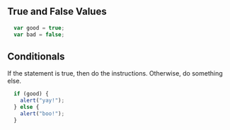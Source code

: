 ## True and False Values

```javascript
  var good = true;
  var bad = false;
```

## Conditionals

If the statement is true, then do the instructions. Otherwise,
do something else.

```javascript
  if (good) {
    alert("yay!");
  } else {
    alert("boo!");
  }
```
